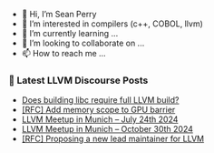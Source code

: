 - 👋 Hi, I’m Sean Perry
- 👀 I’m interested in compilers (c++, COBOL, llvm)
- 🌱 I’m currently learning ...
- 💞️ I’m looking to collaborate on ...
- 📫 How to reach me ...

<!---
s66perry/s66perry is a ✨ special ✨ repository because its `README.md` (this file) appears on your GitHub profile.
You can click the Preview link to take a look at your changes.
--->
### 📕 Latest LLVM Discourse Posts

<!-- DISCOURSE-LLVM:START -->
- [Does building libc require full LLVM build?](https://discourse.llvm.org/t/does-building-libc-require-full-llvm-build/82302#post_1)
- [[RFC] Add memory scope to GPU barrier](https://discourse.llvm.org/t/rfc-add-memory-scope-to-gpu-barrier/81021#post_5)
- [LLVM Meetup in Munich – July 24th 2024](https://discourse.llvm.org/t/llvm-meetup-in-munich-july-24th-2024/80046#post_3)
- [LLVM Meetup in Munich – October 30th 2024](https://discourse.llvm.org/t/llvm-meetup-in-munich-october-30th-2024/82301#post_1)
- [[RFC] Proposing a new lead maintainer for LLVM](https://discourse.llvm.org/t/rfc-proposing-a-new-lead-maintainer-for-llvm/81290#post_15)
<!-- DISCOURSE-LLVM:END -->
